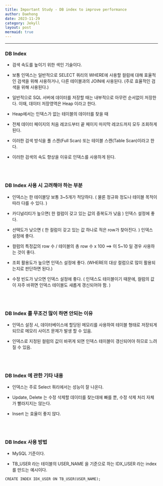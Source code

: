 ```yaml
---
title: Important Study - DB index to improve performance
author: Daehong
date: 2023-11-29
category: Jekyll
layout: post
mermaid: true
---
```


<hr>

### DB Index
 - 검색 속도를 높이기 위한 색인 기술이다.
 
 -  보통 인덱스는 일반적으로 SELECT 쿼리의 WHERE에 사용할 컬럼에 대해 효율적인 검색을 위해 사용하거나, 다른 테이블과의 JOIN에 사용된다. (주로 효율적인 검색을 위해 사용된다.)
 
 - 일반적으로 SQL 서버에 데이터를 저장할 때는 내부적으로 아무런 순서없이 저장한다. 이때, 데이터 저장영역은 Heap 이라고 한다.

 - Heap에서는 인덱스가 없는 테이블의 데이터를 찾을 때
 
 - 전체 데이터 페이지의 처음 레코드부터 끝 페이지 마지막 레코드까지 모두 조회하게 된다.
 
 - 이러한 검색 방식을 풀 스캔(Full Scan) 또는 테이블 스캔(Table Scan)이라고 한다.
 
 - 이러한 검색의 속도 향상을 이유로 인덱스를 사용하게 된다.
 
<br>
<br>

### DB Index 사용 시 고려해야 하는 부분
 - 인덱스는 한 테이블당 보통 3~5개가 적당하다. ( 물론 정규화 정도나 테이블 목적이 따라 다를 수 있다. )
 
 - 카디널리티가 높으면( 한 컬럼이 갖고 있는 값의 중복도가 낮음 ) 인덱스 설정에 좋다.
 
 - 선택도가 낮으면 ( 한 컬럼이 갖고 있는 값 하나로 적은 row가 찾아진다. ) 인덱스 설정에 좋다.
 
 - 컬럼의 특정값의 row 수 / 테이블의 총 row 수 x 100 ==> 이 5~10 일 경우 사용하는 것이 좋다.
 
 - 조회 활용도가 높으면 인덱스 설정에 좋다. (WHERE의 대상 컬럼으로 많이 활용되는지로 판단하면 된다.)
 
 - 수정 빈도가 낮으면 인덱스 설정에 좋다. ( 인덱스도 테이블이기 때문에, 컬럼의 값이 자주 바뀌면 인덱스 테이블도 새롭게 갱신되어야 함. )

<br>
<br>

### DB Index 를 무조건 많이 하면 안되는 이유
 - 인덱스 설정 시, 데이터베이스에 할당된 메모리를 사용하여 테이블 형태로 저장되게 되므로 메모리 사이즈 문제가 발생 할 수 있음.
 
 - 인덱스로 지정된 컬럼의 값이 바뀌게 되면 인덱스 테이블이 갱신되어야 하므로 느려질 수 있음.
 
<br>
<br>

### DB Index 에 관한 기타 내용
 - 인덱스는 주로 Select 쿼리에서는 성능이 잘 나온다.
 
 - Update, Delete 는 수정 삭제할 데이터를 찾는데에 빠를 뿐, 수정 삭제 처리 자체가 빨라지지는 않는다.
 
 - Insert 는 효율이 좋지 않다.
 
<br>
<br>

### DB Index 사용 방법
 - MySQL 기준이다.
 
 - TB_USER 라는 테이블의 USER_NAME 을 기준으로 하는 IDX_USER 라는 index 를 만드는 예시이다.
 
 ```mysql
 CREATE INDEX IDX_USER ON TB_USER(USER_NAME);
 ```
 
<br>
<br>
<br>
<br>
<br>